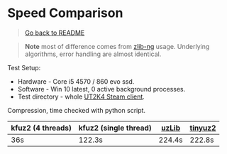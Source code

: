 [tinyuz2]: https://unrealadmin.org/forums/showthread.php?t=10192
[uzLib]: https://unrealadmin.org/forums/showthread.php?p=172927
[zlib-ng]: https://github.com/zlib-ng/zlib-ng

# Speed Comparison

> [Go back to README](../crates/kfuz2_cli/README.md)

> **Note** most of difference comes from [zlib-ng] usage. Underlying algorithms, error handling are almost identical.

Test Setup:

- Hardware - Core i5 4570 / 860 evo ssd.
- Software - Win 10 latest, 0 active background processes.
- Test directory - whole [UT2K4 Steam client](https://store.steampowered.com/app/13230/Unreal_Tournament_2004_Editors_Choice_Edition/).

Compression, time checked with python script.

| kfuz2 (4 threads) | kfuz2 (single thread) | [uzLib] | [tinyuz2] |
|---| --- |---|---|
| 36s | 122.3s | 224.4s | 222.8s |
